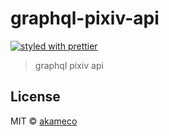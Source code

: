 # graphql-pixiv-api
[![styled with prettier](https://img.shields.io/badge/styled_with-prettier-ff69b4.svg)](https://github.com/prettier/prettier)

> graphql pixiv api



## License

MIT © [akameco](http://akameco.github.io)
